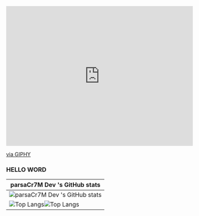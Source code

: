 <div style="width:100%;height:0;padding-bottom:75%;position:relative;"><iframe src="https://giphy.com/embed/jnQYWZ0T4mkhCmkzcn" width="100%" height="100%" style="position:absolute" frameBorder="0" class="giphy-embed" allowFullScreen></iframe></div><p><a href="https://giphy.com/gifs/sad-baby-crying-jnQYWZ0T4mkhCmkzcn">via GIPHY</a></p>

### HELLO WORD
| parsaCr7M Dev 's GitHub stats  |
| ------------- |
|![ parsaCr7M Dev 's GitHub stats](https://github-readme-stats.vercel.app/api?username=parsaCr766295&theme=dark&show_icons=true)
|![Top Langs](https://github-readme-stats.vercel.app/api/top-langs/?username=parsaCr766295&langs_count=8)![Top Langs](https://github-readme-stats.vercel.app/api/top-langs/?username=parsaCr766295&layout=compact)
